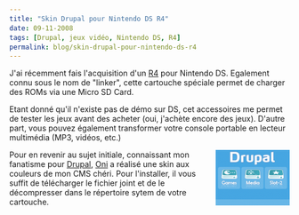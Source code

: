 ```yaml
---
title: "Skin Drupal pour Nintendo DS R4"
date: 09-11-2008
tags: [Drupal, jeux vidéo, Nintendo DS, R4]
permalink: blog/skin-drupal-pour-nintendo-ds-r4
---
```

J'ai récemment fais l'acquisition d'un [R4](http://www.r4ndsl.com/) pour Nintendo DS. Egalement connu sous le nom de "linker", cette cartouche spéciale permet de charger des ROMs via une Micro SD Card.

Etant donné qu'il n'existe pas de démo sur DS, cet accessoires me permet de tester les jeux avant des acheter (oui, j'achète encore des jeux). D'autre part, vous pouvez également transformer votre console portable en lecteur multimédia (MP3, vidéos, etc.)

<img style="float: right;" src="/images/nds-r4-drupal-skin.png">

Pour en revenir au sujet initiale, connaissant mon fanatisme pour [Drupal](http://drupal.org/), [Oni](http://kobuta.fr/blog) a réalisé une skin aux couleurs de mon CMS chéri.
Pour l'installer, il vous suffit de télécharger le fichier joint et de le décompresser dans le répertoire sytem de votre cartouche.
